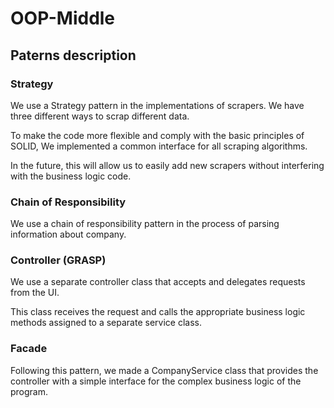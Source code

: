 # OOP-Middle

## Paterns description

### Strategy
We use a Strategy pattern in the implementations of scrapers. We have three different ways to scrap different data.

To make the code more flexible and comply with the basic principles of SOLID, We implemented a common interface for all scraping algorithms.

In the future, this will allow us to easily add new scrapers without interfering with the business logic code.

### Chain of Responsibility
We use a chain of responsibility pattern in the process of parsing information about company.

### Controller (GRASP)
We use a separate controller class that accepts and delegates requests from the UI.

This class receives the request and calls the appropriate business logic methods assigned to a separate service class.

### Facade
Following this pattern, we made a CompanyService class that provides the controller with a simple interface for the complex business logic of the program.
